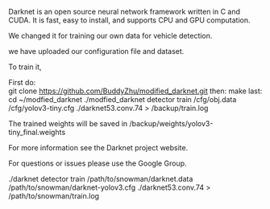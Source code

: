 Darknet is an open source neural network framework written in C and CUDA. It is fast, easy to install, and supports CPU and GPU computation.

We changed it for training our own data for vehicle detection.

we have uploaded our configuration file and dataset.

To train it,

First do: 
</br>git clone https://github.com/BuddyZhu/modified_darknet.git
then:
make 
last: 
cd ~/modfied_darknet ./modfied_darknet detector train /cfg/obj.data /cfg/yolov3-tiny.cfg ./darknet53.conv.74 > /backup/train.log

The trained weights will be saved in /backup/weights/yolov3-tiny_final.weights

For more information see the Darknet project website.

For questions or issues please use the Google Group.

./darknet detector train /path/to/snowman/darknet.data /path/to/snowman/darknet-yolov3.cfg ./darknet53.conv.74 > /path/to/snowman/train.log
